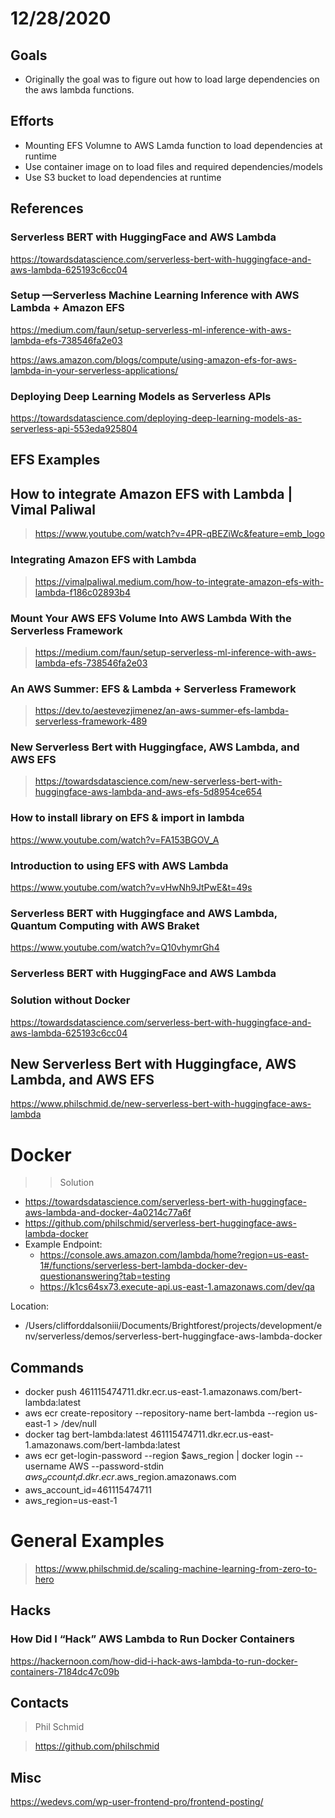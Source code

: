 # 12/28/2020

## Goals

- Originally the goal was to figure out how to load large dependencies on the aws lambda functions.

## Efforts

- Mounting EFS Volumne to AWS Lamda function to load dependencies at runtime
- Use container image on to load files and required dependencies/models
- Use S3 bucket to load dependencies at runtime

## References


### Serverless BERT with HuggingFace and AWS Lambda

https://towardsdatascience.com/serverless-bert-with-huggingface-and-aws-lambda-625193c6cc04

### Setup —Serverless Machine Learning Inference with AWS Lambda + Amazon EFS

https://medium.com/faun/setup-serverless-ml-inference-with-aws-lambda-efs-738546fa2e03

https://aws.amazon.com/blogs/compute/using-amazon-efs-for-aws-lambda-in-your-serverless-applications/

### Deploying Deep Learning Models as Serverless APIs

https://towardsdatascience.com/deploying-deep-learning-models-as-serverless-api-553eda925804

## EFS Examples

## How to integrate Amazon EFS with Lambda | Vimal Paliwal

> https://www.youtube.com/watch?v=4PR-qBEZiWc&feature=emb_logo
### Integrating Amazon EFS with Lambda

> https://vimalpaliwal.medium.com/how-to-integrate-amazon-efs-with-lambda-f186c02893b4
### Mount Your AWS EFS Volume Into AWS Lambda With the Serverless Framework

> https://medium.com/faun/setup-serverless-ml-inference-with-aws-lambda-efs-738546fa2e03
### An AWS Summer: EFS & Lambda + Serverless Framework

> https://dev.to/aestevezjimenez/an-aws-summer-efs-lambda-serverless-framework-489

### New Serverless Bert with Huggingface, AWS Lambda, and AWS EFS
> https://towardsdatascience.com/new-serverless-bert-with-huggingface-aws-lambda-and-aws-efs-5d8954ce654

### How to install library on EFS & import in lambda

https://www.youtube.com/watch?v=FA153BGOV_A

### Introduction to using EFS with AWS Lambda

https://www.youtube.com/watch?v=vHwNh9JtPwE&t=49s


### Serverless BERT with Huggingface and AWS Lambda, Quantum Computing with AWS Braket

https://www.youtube.com/watch?v=Q10vhymrGh4

### Serverless BERT with HuggingFace and AWS Lambda
### Solution without Docker

https://towardsdatascience.com/serverless-bert-with-huggingface-and-aws-lambda-625193c6cc04

## New Serverless Bert with Huggingface, AWS Lambda, and AWS EFS

https://www.philschmid.de/new-serverless-bert-with-huggingface-aws-lambda
 # Docker

 >> Solution
 - https://towardsdatascience.com/serverless-bert-with-huggingface-aws-lambda-and-docker-4a0214c77a6f
 - https://github.com/philschmid/serverless-bert-huggingface-aws-lambda-docker
 - Example Endpoint:
    - https://console.aws.amazon.com/lambda/home?region=us-east-1#/functions/serverless-bert-lambda-docker-dev-questionanswering?tab=testing
    - https://k1cs64sx73.execute-api.us-east-1.amazonaws.com/dev/qa

Location:
  - /Users/clifforddalsoniii/Documents/Brightforest/projects/development/env/serverless/demos/serverless-bert-huggingface-aws-lambda-docker

## Commands
- docker push 461115474711.dkr.ecr.us-east-1.amazonaws.com/bert-lambda:latest
- aws ecr create-repository --repository-name bert-lambda --region us-east-1 > /dev/null
- docker tag bert-lambda:latest 461115474711.dkr.ecr.us-east-1.amazonaws.com/bert-lambda:latest
-  aws ecr get-login-password     --region $aws_region | docker login     --username AWS     --password-stdin $aws_account_id.dkr.ecr.$aws_region.amazonaws.com
- aws_account_id=461115474711
- aws_region=us-east-1


# General Examples

> https://www.philschmid.de/scaling-machine-learning-from-zero-to-hero

## Hacks

### How Did I “Hack” AWS Lambda to Run Docker Containers

https://hackernoon.com/how-did-i-hack-aws-lambda-to-run-docker-containers-7184dc47c09b


## Contacts

> Phil Schmid

> https://github.com/philschmid
## Misc

https://wedevs.com/wp-user-frontend-pro/frontend-posting/
